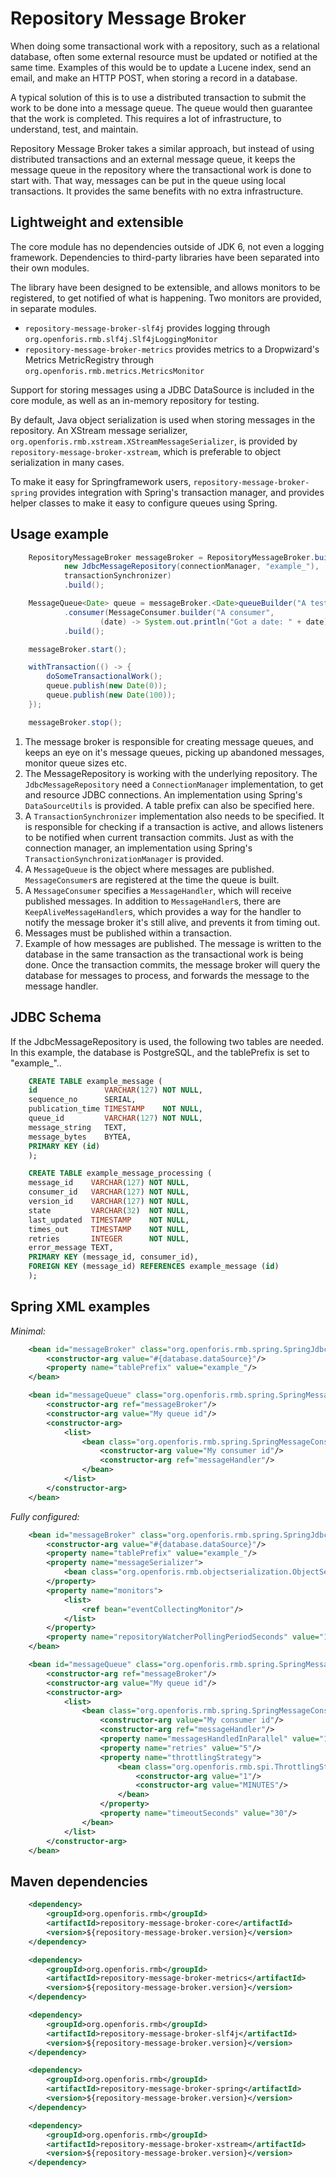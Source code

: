 Repository Message Broker
=========================
When doing some transactional work with a repository, such as a relational database,
often some external resource must be updated or notified at the same time.
Examples of this would be to update a Lucene index, send an email, and make an HTTP POST, when storing a record in a database.

A typical solution of this is to use a distributed transaction to submit the work to be done into a message queue.
The queue would then guarantee that the work is completed.
This requires a lot of infrastructure, to understand, test, and maintain.

Repository Message Broker takes a similar approach, but instead of using distributed transactions
and an external message queue, it keeps the message queue in the repository where the transactional work is done to
start with. That way, messages can be put in the queue using local transactions.
It provides the same benefits with no extra infrastructure.


Lightweight and extensible
--------------------------
The core module has no dependencies outside of JDK 6, not even a logging framework.
Dependencies to third-party libraries have been separated into their own modules.

The library have been designed to be extensible, and allows monitors to be registered,
to get notified of what is happening. Two monitors are provided, in separate modules.

* `repository-message-broker-slf4j` provides logging through `org.openforis.rmb.slf4j.Slf4jLoggingMonitor`
* `repository-message-broker-metrics` provides metrics to a Dropwizard's Metrics MetricRegistry through
  `org.openforis.rmb.metrics.MetricsMonitor`

Support for storing messages using a JDBC DataSource is included in the core module,
as well as an in-memory repository for testing.

By default, Java object serialization is used when storing messages in the repository.
An XStream message serializer, `org.openforis.rmb.xstream.XStreamMessageSerializer`,
is provided by `repository-message-broker-xstream`,
which is preferable to object serialization in many cases.

To make it easy for Springframework users, `repository-message-broker-spring` provides integration with
Spring's transaction manager, and provides helper classes to make it easy to configure queues using Spring.

Usage example
-------------
```java
    RepositoryMessageBroker messageBroker = RepositoryMessageBroker.builder(    // (1)
            new JdbcMessageRepository(connectionManager, "example_"),           // (2)
            transactionSynchronizer)                                            // (3)
            .build();

    MessageQueue<Date> queue = messageBroker.<Date>queueBuilder("A test queue") // (4)
            .consumer(MessageConsumer.builder("A consumer",
                    (date) -> System.out.println("Got a date: " + date)))       // (5)
            .build();

    messageBroker.start();

    withTransaction(() -> {                                                     // (6)
        doSomeTransactionalWork();
        queue.publish(new Date(0));                                             // (7)
        queue.publish(new Date(100));
    });

    messageBroker.stop();
```

1. The message broker is responsible for creating message queues, and keeps an eye on it's message queues,
picking up abandoned messages, monitor queue sizes etc.
2. The MessageRepository is working with the underlying repository.
The `JdbcMessageRepository` need a `ConnectionManager` implementation, to get and resource JDBC connections.
An implementation using Spring's `DataSourceUtils` is provided. A table prefix can also be specified here.
3. A `TransactionSynchronizer` implementation also needs to be specified. It is responsible for checking
if a transaction is active, and allows listeners to be notified when current transaction commits.
Just as with the connection manager, an implementation using Spring's `TransactionSynchronizationManager` is provided.
4. A `MessageQueue` is the object where messages are published. `MessageConsumer`s are registered at the time
the queue is built.
5. A `MessageConsumer` specifies a `MessageHandler`, which will receive published messages. In addition to
`MessageHandler`s, there are `KeepAliveMessageHandler`s, which provides a way for the handler to
notify the message broker it's still alive, and prevents it from timing out.
6. Messages must be published within a transaction.
7. Example of how messages are published. The message is written to the database in the same transaction
as the transactional work is being done. Once the transaction commits, the message broker will query
the database for messages to process, and forwards the message to the message handler.


JDBC Schema
-----------
If the JdbcMessageRepository is used, the following two tables are needed. In this example,
the database is PostgreSQL, and the tablePrefix is set to "example_"..

```sql
    CREATE TABLE example_message (
    id               VARCHAR(127) NOT NULL,
    sequence_no      SERIAL,
    publication_time TIMESTAMP    NOT NULL,
    queue_id         VARCHAR(127) NOT NULL,
    message_string   TEXT,
    message_bytes    BYTEA,
    PRIMARY KEY (id)
    );

    CREATE TABLE example_message_processing (
    message_id    VARCHAR(127) NOT NULL,
    consumer_id   VARCHAR(127) NOT NULL,
    version_id    VARCHAR(127) NOT NULL,
    state         VARCHAR(32)  NOT NULL,
    last_updated  TIMESTAMP    NOT NULL,
    times_out     TIMESTAMP    NOT NULL,
    retries       INTEGER      NOT NULL,
    error_message TEXT,
    PRIMARY KEY (message_id, consumer_id),
    FOREIGN KEY (message_id) REFERENCES example_message (id)
    );
```

Spring XML examples
-------------------
*Minimal:*

```xml
    <bean id="messageBroker" class="org.openforis.rmb.spring.SpringJdbcMessageBroker">
        <constructor-arg value="#{database.dataSource}"/>
        <property name="tablePrefix" value="example_"/>
    </bean>

    <bean id="messageQueue" class="org.openforis.rmb.spring.SpringMessageQueue">
        <constructor-arg ref="messageBroker"/>
        <constructor-arg value="My queue id"/>
        <constructor-arg>
            <list>
                <bean class="org.openforis.rmb.spring.SpringMessageConsumer">
                    <constructor-arg value="My consumer id"/>
                    <constructor-arg ref="messageHandler"/>
                </bean>
            </list>
        </constructor-arg>
    </bean>
```

*Fully configured:*
```xml
    <bean id="messageBroker" class="org.openforis.rmb.spring.SpringJdbcMessageBroker">
        <constructor-arg value="#{database.dataSource}"/>
        <property name="tablePrefix" value="example_"/>
        <property name="messageSerializer">
            <bean class="org.openforis.rmb.objectserialization.ObjectSerializationMessageSerializer"/>
        </property>
        <property name="monitors">
            <list>
                <ref bean="eventCollectingMonitor"/>
            </list>
        </property>
        <property name="repositoryWatcherPollingPeriodSeconds" value="10"/>
    </bean>

    <bean id="messageQueue" class="org.openforis.rmb.spring.SpringMessageQueue">
        <constructor-arg ref="messageBroker"/>
        <constructor-arg value="My queue id"/>
        <constructor-arg>
            <list>
                <bean class="org.openforis.rmb.spring.SpringMessageConsumer">
                    <constructor-arg value="My consumer id"/>
                    <constructor-arg ref="messageHandler"/>
                    <property name="messagesHandledInParallel" value="1"/>
                    <property name="retries" value="5"/>
                    <property name="throttlingStrategy">
                        <bean class="org.openforis.rmb.spi.ThrottlingStrategy$ExponentialBackoff">
                            <constructor-arg value="1"/>
                            <constructor-arg value="MINUTES"/>
                        </bean>
                    </property>
                    <property name="timeoutSeconds" value="30"/>
                </bean>
            </list>
        </constructor-arg>
    </bean>
```

Maven dependencies
------------------
```xml
    <dependency>
        <groupId>org.openforis.rmb</groupId>
        <artifactId>repository-message-broker-core</artifactId>
        <version>${repository-message-broker.version}</version>
    </dependency>

    <dependency>
        <groupId>org.openforis.rmb</groupId>
        <artifactId>repository-message-broker-metrics</artifactId>
        <version>${repository-message-broker.version}</version>
    </dependency>

    <dependency>
        <groupId>org.openforis.rmb</groupId>
        <artifactId>repository-message-broker-slf4j</artifactId>
        <version>${repository-message-broker.version}</version>
    </dependency>

    <dependency>
        <groupId>org.openforis.rmb</groupId>
        <artifactId>repository-message-broker-spring</artifactId>
        <version>${repository-message-broker.version}</version>
    </dependency>

    <dependency>
        <groupId>org.openforis.rmb</groupId>
        <artifactId>repository-message-broker-xstream</artifactId>
        <version>${repository-message-broker.version}</version>
    </dependency>
```